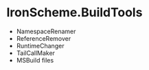 # IronScheme.BuildTools

* NamespaceRenamer
* ReferenceRemover
* RuntimeChanger
* TailCallMaker
* MSBuild files